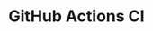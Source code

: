 # GitHub Actions CI




























































































































































































































































































































































































































































































































































































































































































































































































































































































































































































































































































































































































































































































































































































































































































































































































































































































































































































































































































































































































































































































































































































































































































































































































































































































































































































